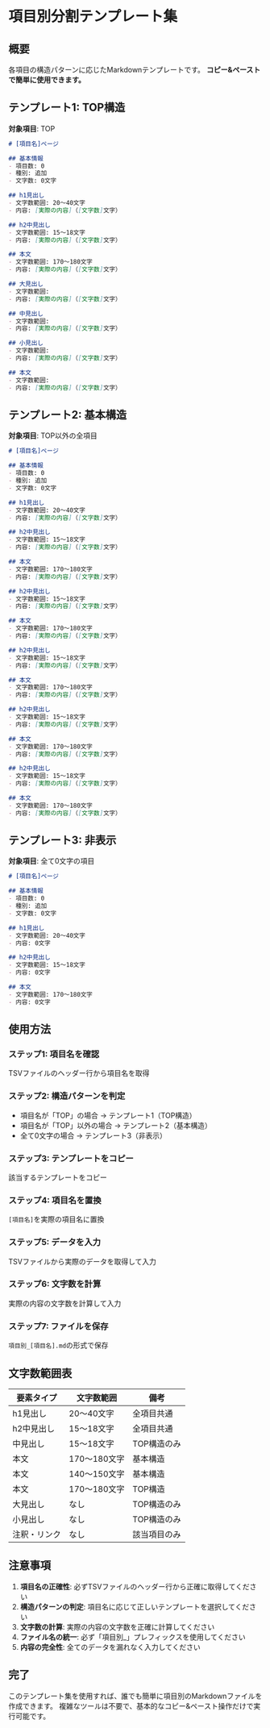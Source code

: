 # 項目別分割テンプレート集

## 概要
各項目の構造パターンに応じたMarkdownテンプレートです。
**コピー&ペーストで簡単に使用できます。**

## テンプレート1: TOP構造
**対象項目**: TOP


```markdown
# [項目名]ページ

## 基本情報
- 項目数: 0
- 種別: 追加
- 文字数: 0文字

## h1見出し
- 文字数範囲: 20～40文字
- 内容: [実際の内容]（[文字数]文字）

## h2中見出し
- 文字数範囲: 15～18文字
- 内容: [実際の内容]（[文字数]文字）

## 本文
- 文字数範囲: 170～180文字
- 内容: [実際の内容]（[文字数]文字）

## 大見出し
- 文字数範囲: 
- 内容: [実際の内容]（[文字数]文字）

## 中見出し
- 文字数範囲: 
- 内容: [実際の内容]（[文字数]文字）

## 小見出し
- 文字数範囲: 
- 内容: [実際の内容]（[文字数]文字）

## 本文
- 文字数範囲: 
- 内容: [実際の内容]（[文字数]文字）
```

## テンプレート2: 基本構造
**対象項目**: TOP以外の全項目


```markdown
# [項目名]ページ

## 基本情報
- 項目数: 0
- 種別: 追加
- 文字数: 0文字

## h1見出し
- 文字数範囲: 20～40文字
- 内容: [実際の内容]（[文字数]文字）

## h2中見出し
- 文字数範囲: 15～18文字
- 内容: [実際の内容]（[文字数]文字）

## 本文
- 文字数範囲: 170～180文字
- 内容: [実際の内容]（[文字数]文字）

## h2中見出し
- 文字数範囲: 15～18文字
- 内容: [実際の内容]（[文字数]文字）

## 本文
- 文字数範囲: 170～180文字
- 内容: [実際の内容]（[文字数]文字）

## h2中見出し
- 文字数範囲: 15～18文字
- 内容: [実際の内容]（[文字数]文字）

## 本文
- 文字数範囲: 170～180文字
- 内容: [実際の内容]（[文字数]文字）

## h2中見出し
- 文字数範囲: 15～18文字
- 内容: [実際の内容]（[文字数]文字）

## 本文
- 文字数範囲: 170～180文字
- 内容: [実際の内容]（[文字数]文字）

## h2中見出し
- 文字数範囲: 15～18文字
- 内容: [実際の内容]（[文字数]文字）

## 本文
- 文字数範囲: 170～180文字
- 内容: [実際の内容]（[文字数]文字）
```



## テンプレート3: 非表示
**対象項目**: 全て0文字の項目

```markdown
# [項目名]ページ

## 基本情報
- 項目数: 0
- 種別: 追加
- 文字数: 0文字

## h1見出し
- 文字数範囲: 20～40文字
- 内容: 0文字

## h2中見出し
- 文字数範囲: 15～18文字
- 内容: 0文字

## 本文
- 文字数範囲: 170～180文字
- 内容: 0文字
```

## 使用方法

### ステップ1: 項目名を確認
TSVファイルのヘッダー行から項目名を取得

### ステップ2: 構造パターンを判定
- 項目名が「TOP」の場合 → テンプレート1（TOP構造）
- 項目名が「TOP」以外の場合 → テンプレート2（基本構造）
- 全て0文字の場合 → テンプレート3（非表示）

### ステップ3: テンプレートをコピー
該当するテンプレートをコピー

### ステップ4: 項目名を置換
`[項目名]`を実際の項目名に置換

### ステップ5: データを入力
TSVファイルから実際のデータを取得して入力

### ステップ6: 文字数を計算
実際の内容の文字数を計算して入力

### ステップ7: ファイルを保存
`項目別_[項目名].md`の形式で保存

## 文字数範囲表

| 要素タイプ | 文字数範囲 | 備考 |
|-----------|-----------|------|
| h1見出し | 20～40文字 | 全項目共通 |
| h2中見出し | 15～18文字 | 全項目共通 |
| 中見出し | 15～18文字 | TOP構造のみ |
| 本文 | 170～180文字 | 基本構造 |
| 本文 | 140～150文字 | 基本構造 |
| 本文 | 170～180文字 | TOP構造 |
| 大見出し | なし | TOP構造のみ |
| 小見出し | なし | TOP構造のみ |
| 注釈・リンク | なし | 該当項目のみ |

## 注意事項

1. **項目名の正確性**: 必ずTSVファイルのヘッダー行から正確に取得してください
2. **構造パターンの判定**: 項目名に応じて正しいテンプレートを選択してください
3. **文字数の計算**: 実際の内容の文字数を正確に計算してください
4. **ファイル名の統一**: 必ず「項目別_」プレフィックスを使用してください
5. **内容の完全性**: 全てのデータを漏れなく入力してください

## 完了

このテンプレート集を使用すれば、誰でも簡単に項目別のMarkdownファイルを作成できます。
複雑なツールは不要で、基本的なコピー&ペースト操作だけで実行可能です。
